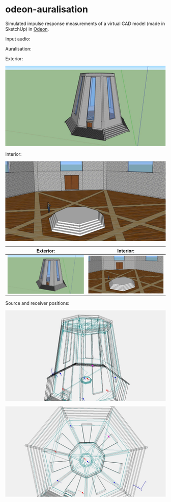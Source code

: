 # odeon-auralisation

Simulated impulse response measurements of a virtual CAD model (made in SketchUp) in [Odeon](https://odeon.dk/).

Input audio:

Auralisation:

Exterior:

![](images/exterior.png)

Interior:

![](images/interior.png)

Exterior:                  |  Interior:
:-------------------------:|:-------------------------:
![](images/exterior.png)   |  ![](images/interior.png)

Source and receiver positions:

![](images/positions_01.jpg)

![](images/positions_02.jpg)